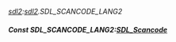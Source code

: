 _[sdl2](../../modules/sdl2/sdl2-module.md):[sdl2](../../modules/sdl2/sdl2-module.md).SDL\_SCANCODE\_LANG2_
##### Const SDL\_SCANCODE\_LANG2:[SDL_Scancode](../../modules/sdl2/sdl2-sdl_scancode.md)
